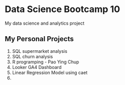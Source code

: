 # Data Science Bootcamp 10
My data science and analytics project

## My Personal Projects

1. SQL supermarket analysis
2. SQL churn analysis
3. R programping - Pao Ying Chup 
4. Looker GA4 Dashboard
5. Linear Regression Model using caet
6. 
